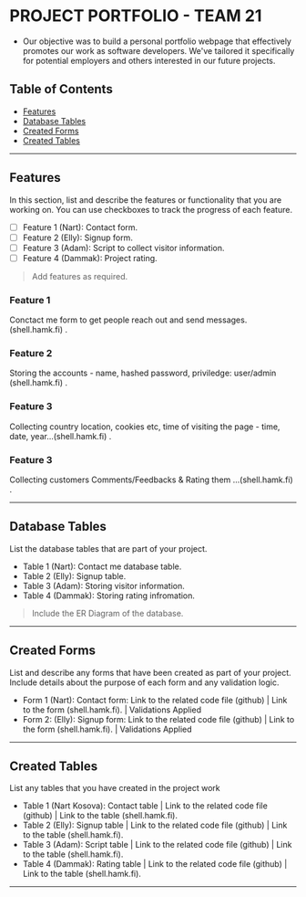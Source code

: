 # PROJECT PORTFOLIO - TEAM 21

- Our objective was to build a personal portfolio webpage that effectively promotes our work as software developers. We've tailored it specifically for potential employers and others interested in our future projects.

## Table of Contents
- [Features](#features)
- [Database Tables](#database-tables)
- [Created Forms](#created-forms)
- [Created Tables](#created-tables)

---

## Features

In this section, list and describe the features or functionality that you are working on. You can use checkboxes to track the progress of each feature.

- [ ] Feature 1 (Nart): Contact form. 
- [ ] Feature 2 (Elly): Signup form.
- [ ] Feature 3 (Adam): Script to collect visitor information.
- [ ] Feature 4 (Dammak): Project rating.

> Add features as required. 

### Feature 1

Conctact me form to get people reach out and send messages. (shell.hamk.fi) .

### Feature 2

Storing the accounts - name, hashed password, priviledge: user/admin (shell.hamk.fi) .

### Feature 3

Collecting country location, cookies etc, time of visiting the page - time, date, year…(shell.hamk.fi) .

### Feature 3

Collecting customers Comments/Feedbacks & Rating them …(shell.hamk.fi) .


---

## Database Tables

List the database tables that are part of your project. 

- Table 1 (Nart): Contact me database table. 
- Table 2 (Elly): Signup table.
- Table 3 (Adam):  Storing visitor information.
- Table 4 (Dammak): Storing rating infromation.

> Include the ER Diagram of the database. 

---

## Created Forms

List and describe any forms that have been created as part of your project. Include details about the purpose of each form and any validation logic.

- Form 1 (Nart): Contact form: Link to the related code file (github) | Link to the form (shell.hamk.fi). | Validations Applied
- Form 2: (Elly): Signup form: Link to the related code file (github) | Link to the form (shell.hamk.fi).  | Validations Applied

---

## Created Tables

List any tables that you have created in the project work

- Table 1 (Nart Kosova): Contact table | Link to the related code file (github) | Link to the table (shell.hamk.fi).
- Table 2 (Elly): Signup table | Link to the related code file (github) | Link to the table (shell.hamk.fi).
- Table 3 (Adam): Script table | Link to the related code file (github) | Link to the table (shell.hamk.fi).
- Table 4 (Dammak): Rating table | Link to the related code file (github) | Link to the table (shell.hamk.fi).

---
